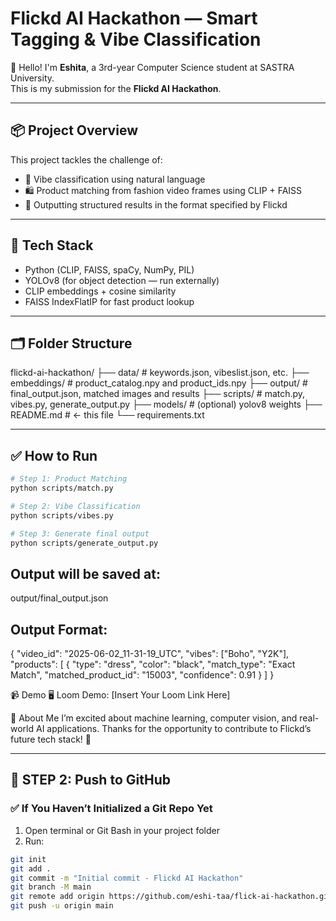 # Flickd AI Hackathon — Smart Tagging & Vibe Classification

👋 Hello! I'm **Eshita**, a 3rd-year Computer Science student at SASTRA University.  
This is my submission for the **Flickd AI Hackathon**.

---

## 📦 Project Overview

This project tackles the challenge of:
- 🧠 Vibe classification using natural language
- 🛍️ Product matching from fashion video frames using CLIP + FAISS
- 📄 Outputting structured results in the format specified by Flickd

---

## 🧰 Tech Stack

- Python (CLIP, FAISS, spaCy, NumPy, PIL)
- YOLOv8 (for object detection — run externally)
- CLIP embeddings + cosine similarity
- FAISS IndexFlatIP for fast product lookup

---

## 🗂️ Folder Structure

flickd-ai-hackathon/
├── data/ # keywords.json, vibeslist.json, etc.
├── embeddings/ # product_catalog.npy and product_ids.npy
├── output/ # final_output.json, matched images and results
├── scripts/ # match.py, vibes.py, generate_output.py
├── models/ # (optional) yolov8 weights
├── README.md # ← this file
└── requirements.txt


---

## ✅ How to Run

```bash
# Step 1: Product Matching
python scripts/match.py

# Step 2: Vibe Classification
python scripts/vibes.py

# Step 3: Generate final output
python scripts/generate_output.py
```

## Output will be saved at:

output/final_output.json

## Output Format:

{
  "video_id": "2025-06-02_11-31-19_UTC",
  "vibes": ["Boho", "Y2K"],
  "products": [
    {
      "type": "dress",
      "color": "black",
      "match_type": "Exact Match",
      "matched_product_id": "15003",
      "confidence": 0.91
    }
  ]
}

📹 Demo
🖥️ Loom Demo: [Insert Your Loom Link Here]

🙋 About Me
I’m excited about machine learning, computer vision, and real-world AI applications.
Thanks for the opportunity to contribute to Flickd’s future tech stack! 🌟


---

## 🚀 STEP 2: Push to GitHub

### ✅ If You Haven’t Initialized a Git Repo Yet

1. Open terminal or Git Bash in your project folder  
2. Run:

```bash
git init
git add .
git commit -m "Initial commit - Flickd AI Hackathon"
git branch -M main
git remote add origin https://github.com/eshi-taa/flick-ai-hackathon.git
git push -u origin main

```





